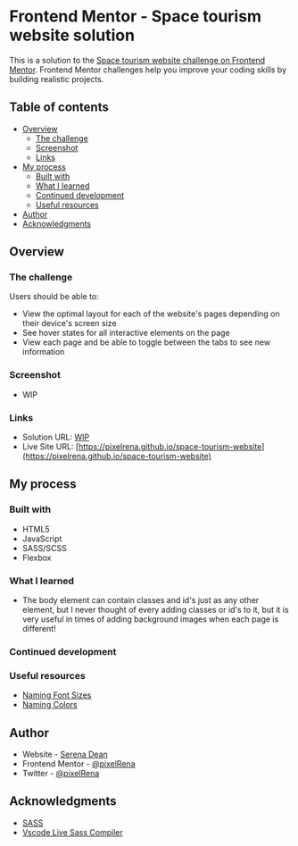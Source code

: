 # Frontend Mentor - Space tourism website solution

This is a solution to the [Space tourism website challenge on Frontend Mentor](https://www.frontendmentor.io/challenges/space-tourism-multipage-website-gRWj1URZ3). Frontend Mentor challenges help you improve your coding skills by building realistic projects. 

## Table of contents

- [Overview](#overview)
  - [The challenge](#the-challenge)
  - [Screenshot](#screenshot)
  - [Links](#links)
- [My process](#my-process)
  - [Built with](#built-with)
  - [What I learned](#what-i-learned)
  - [Continued development](#continued-development)
  - [Useful resources](#useful-resources)
- [Author](#author)
- [Acknowledgments](#acknowledgments)

## Overview

### The challenge

Users should be able to:

- View the optimal layout for each of the website's pages depending on their device's screen size
- See hover states for all interactive elements on the page
- View each page and be able to toggle between the tabs to see new information

### Screenshot

- WIP

### Links

- Solution URL: [WIP](https://your-solution-url.com)
- Live Site URL: [https://pixelrena.github.io/space-tourism-website](https://pixelrena.github.io/space-tourism-website)

## My process

### Built with

- HTML5
- JavaScript
- SASS/SCSS
- Flexbox

### What I learned
- The body element can contain classes and id's just as any other element, but I never thought of every adding classes or id's to it, but it is very useful in times of adding background images when each page is different!

### Continued development

### Useful resources
- [Naming Font Sizes](https://css-tricks.com/the-dilemma-of-naming-font-size-variables/)
- [Naming Colors](https://css-tricks.com/what-do-you-name-color-variables/)

## Author

- Website - [Serena Dean](https://devserena.herokuapp.com/)
- Frontend Mentor - [@pixelRena](https://www.frontendmentor.io/profile/pixelRena)
- Twitter - [@pixelRena](https://www.twitter.com/pixelRena)

## Acknowledgments
- [SASS]()
- [Vscode Live Sass Compiler]()